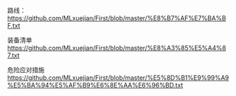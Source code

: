 路线：
https://github.com/MLxuejian/First/blob/master/%E8%B7%AF%E7%BA%BF.txt


装备清单
https://github.com/MLxuejian/First/blob/master/%E8%A3%85%E5%A4%87.txt

危险应对措施
https://github.com/MLxuejian/First/blob/master/%E5%8D%B1%E9%99%A9%E5%BA%94%E5%AF%B9%E6%8E%AA%E6%96%BD.txt
